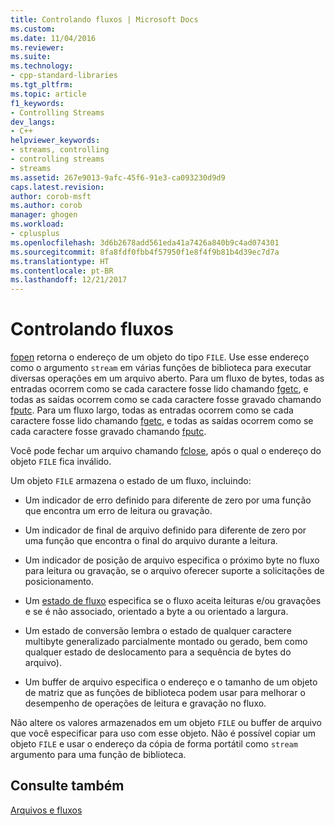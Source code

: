 ```yaml
---
title: Controlando fluxos | Microsoft Docs
ms.custom: 
ms.date: 11/04/2016
ms.reviewer: 
ms.suite: 
ms.technology:
- cpp-standard-libraries
ms.tgt_pltfrm: 
ms.topic: article
f1_keywords:
- Controlling Streams
dev_langs:
- C++
helpviewer_keywords:
- streams, controlling
- controlling streams
- streams
ms.assetid: 267e9013-9afc-45f6-91e3-ca093230d9d9
caps.latest.revision: 
author: corob-msft
ms.author: corob
manager: ghogen
ms.workload:
- cplusplus
ms.openlocfilehash: 3d6b2678add561eda41a7426a840b9c4ad074301
ms.sourcegitcommit: 8fa8fdf0fbb4f57950f1e8f4f9b81b4d39ec7d7a
ms.translationtype: HT
ms.contentlocale: pt-BR
ms.lasthandoff: 12/21/2017
---
```

# <a name="controlling-streams"></a>Controlando fluxos
[fopen](../c-runtime-library/reference/fopen-wfopen.md) retorna o endereço de um objeto do tipo `FILE`. Use esse endereço como o argumento `stream` em várias funções de biblioteca para executar diversas operações em um arquivo aberto. Para um fluxo de bytes, todas as entradas ocorrem como se cada caractere fosse lido chamando [fgetc](../c-runtime-library/reference/fgetc-fgetwc.md), e todas as saídas ocorrem como se cada caractere fosse gravado chamando [fputc](../c-runtime-library/reference/fputc-fputwc.md). Para um fluxo largo, todas as entradas ocorrem como se cada caractere fosse lido chamando [fgetc](../c-runtime-library/reference/fgetc-fgetwc.md), e todas as saídas ocorrem como se cada caractere fosse gravado chamando [fputc](../c-runtime-library/reference/fputc-fputwc.md).  
  
 Você pode fechar um arquivo chamando [fclose](../c-runtime-library/reference/fclose-fcloseall.md), após o qual o endereço do objeto `FILE` fica inválido.  
  
 Um objeto `FILE` armazena o estado de um fluxo, incluindo:  
  
-   Um indicador de erro definido para diferente de zero por uma função que encontra um erro de leitura ou gravação.  
  
-   Um indicador de final de arquivo definido para diferente de zero por uma função que encontra o final do arquivo durante a leitura.  
  
-   Um indicador de posição de arquivo especifica o próximo byte no fluxo para leitura ou gravação, se o arquivo oferecer suporte a solicitações de posicionamento.  
  
-   Um [estado de fluxo](../c-runtime-library/stream-states.md) especifica se o fluxo aceita leituras e/ou gravações e se é não associado, orientado a byte a ou orientado a largura.  
  
-   Um estado de conversão lembra o estado de qualquer caractere multibyte generalizado parcialmente montado ou gerado, bem como qualquer estado de deslocamento para a sequência de bytes do arquivo).  
  
-   Um buffer de arquivo especifica o endereço e o tamanho de um objeto de matriz que as funções de biblioteca podem usar para melhorar o desempenho de operações de leitura e gravação no fluxo.  
  
 Não altere os valores armazenados em um objeto `FILE` ou buffer de arquivo que você especificar para uso com esse objeto. Não é possível copiar um objeto `FILE` e usar o endereço da cópia de forma portátil como `stream` argumento para uma função de biblioteca.  
  
## <a name="see-also"></a>Consulte também  
 [Arquivos e fluxos](../c-runtime-library/files-and-streams.md)